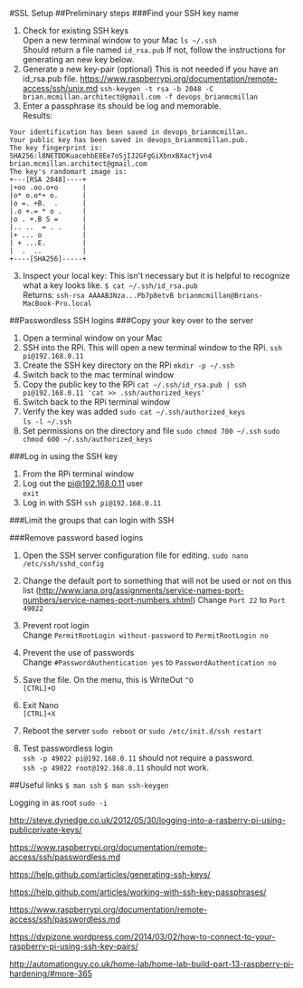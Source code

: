 #SSL Setup
##Preliminary steps
###Find your SSH key name
1. Check for existing SSH keys  
	Open a new terminal window to your Mac
	`ls ~/.ssh`  
	Should return a file named `id_rsa.pub`
	If not, follow the instructions for generating an new key below. 
1. Generate a new key-pair (optional)
This is not needed if you have an id_rsa.pub file.
https://www.raspberrypi.org/documentation/remote-access/ssh/unix.md
`ssh-keygen -t rsa -b 2048 -C brian.mcmillan.architect@gmail.com -f devops_brianmcmillan`
1. Enter a passphrase its should be log and memorable.  
Results:

```
Your identification has been saved in devops_brianmcmillan.
Your public key has been saved in devops_brianmcmillan.pub.
The key fingerprint is:
SHA256:l8NETDDKuacehbE8Ee7oSjIJ2GFgGiXbnxBXacYjvn4 brian.mcmillan.architect@gmail.com
The key's randomart image is:
+---[RSA 2048]----+
|+oo .oo.o+o      |
|o* o.o*+ o.      |
|o =. +B.  .      |
|.o +.= * o .     |
|o . +.B S =      |
|.. ..  = . .     |
|+ ... o          |
| + ...E.         |
|  .  ..          |
+----[SHA256]-----+
```

	
3. Inspect your local key:
	This isn't necessary but it is helpful to recognize what a key looks like.
	`$ cat ~/.ssh/id_rsa.pub`  
	Returns:
	`ssh-rsa AAAAB3Nza...Pb7p8etvB brianmcmillan@Brians-MacBook-Pro.local`  

##Passwordless SSH logins
###Copy your key over to the server
1. Open a terminal window on your Mac
2. SSH into the RPi. This will open a new terminal window to the RPi.
	`ssh pi@192.168.0.11`
3. Create the SSH key directory on the RPi
	`mkdir -p ~/.ssh`
4. Switch back to the mac terminal window
5. Copy the public key to the RPi
	`cat ~/.ssh/id_rsa.pub | ssh pi@192.168.0.11 'cat >> .ssh/authorized_keys'`
6. Switch back to the RPi terminal window
7. Verify the key was added
`sudo cat ~/.ssh/authorized_keys`  
`ls -l ~/.ssh`
8. Set permissions on the directory and file
`sudo chmod 700 ~/.ssh`
`sudo chmod 600 ~/.ssh/authorized_keys` 	

###Log in using the SSH key
1. From the RPi terminal window
2. 	Log out the pi@192.168.0.11 user  
	`exit`
3. Log in with SSH
	`ssh pi@192.168.0.11`

###Limit the groups that can login with SSH

	
###Remove password based logins
1. Open the SSH server configuration file for editing.
	`sudo nano /etc/ssh/sshd_config`  
1. Change the default port to something that will not be used or not on this list (http://www.iana.org/assignments/service-names-port-numbers/service-names-port-numbers.xhtml)
	Change `Port 22` to `Port 49022`	
1. Prevent root login  
	Change `PermitRootLogin without-password` to `PermitRootLogin no`
1. Prevent the use of passwords  
	Change `#PasswordAuthentication yes` to `PasswordAuthentication no`


1. Save the file. On the menu, this is WriteOut `^O`  
	`[CTRL]+O` 
1. 	Exit Nano  
	`[CTRL]+X`
1. Reboot the server
	`sudo reboot`
	or 
	`sudo /etc/init.d/ssh restart`
1. Test passwordless login  
	`ssh -p 49022 pi@192.168.0.11` should not require a password.  
	`ssh -p 49022 root@192.168.0.11` should not work.




##Useful links
`$ man ssh`
`$ man ssh-keygen`

Logging in as root `sudo -i`

http://steve.dynedge.co.uk/2012/05/30/logging-into-a-rasberry-pi-using-publicprivate-keys/

https://www.raspberrypi.org/documentation/remote-access/ssh/passwordless.md

https://help.github.com/articles/generating-ssh-keys/

https://help.github.com/articles/working-with-ssh-key-passphrases/

https://www.raspberrypi.org/documentation/remote-access/ssh/passwordless.md   

https://dvpizone.wordpress.com/2014/03/02/how-to-connect-to-your-raspberry-pi-using-ssh-key-pairs/

http://automationguy.co.uk/home-lab/home-lab-build-part-13-raspberry-pi-hardening/#more-365	